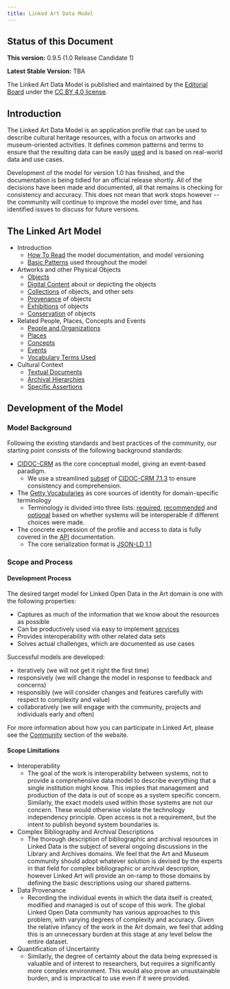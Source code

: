 ```yaml
---
title: Linked Art Data Model
---
```


## Status of this Document

**This version:** 0.9.5 (1.0 Release Candidate 1)

**Latest Stable Version:** TBA

The Linked Art Data Model is published and maintained by the [Editorial Board](../community/index.md#editorial-board) under the [CC BY 4.0 license](http://creativecommons.org/licenses/by/4.0/).

## Introduction

The Linked Art Data Model is an application profile that can be used to describe cultural heritage resources, with a focus on artworks and museum-oriented activities. It defines common patterns and terms to ensure that the resulting data can be easily [used](/loud/) and is based on real-world data and use cases.

Development of the model for version 1.0 has finished, and the documentation is being tidied for an official release shortly. All of the decisions have been made and documented, all that remains is checking for consistency and accuracy. This does not mean that work stops however -- the community will continue to improve the model over time, and has identified issues to discuss for future versions. 

## The Linked Art Model

* Introduction
    * [How To Read](intro/) the model documentation, and model versioning
    * [Basic Patterns](base/) used throughout the model
* Artworks and other Physical Objects
    * [Objects](object/) 
    * [Digital Content](digital/) about or depicting the objects
    * [Collections](collection/) of objects, and other sets
    * [Provenance](provenance/) of objects
    * [Exhibitions](exhibition/) of objects
    * [Conservation](conservation/) of objects
* Related People, Places, Concepts and Events
    * [People and Organizations](actor/)
    * [Places](place/)
    * [Concepts](concept/)
    * [Events](event/)
    * [Vocabulary Terms Used](vocab/)
* Cultural Context
    * [Textual Documents](document/) 
    * [Archival Hierarchies](archives/)
    * [Specific Assertions](assertion/)


## Development of the Model

### Model Background

Following the existing standards and best practices of the community, our starting point consists of the following background standards:

* [CIDOC-CRM](https://www.cidoc-crm.org/) as the core conceptual model, giving an event-based paradigm.
    * We use a streamlined [subset](profile/) of [CIDOC-CRM 7.1.3](https://www.cidoc-crm.org/Version/version-7.1.3) to ensure consistency and comprehension.
* The [Getty Vocabularies](http://vocab.getty.edu/) as core sources of identity for domain-specific terminology
    * Terminology is divided into three lists: [required](vocab/required/), [recommended](vocab/recommended/) and [optional](vocab/optional/) based on whether systems will be interoperable if different choices were made.
* The concrete expression of the profile and access to data is fully covered in the [API](/api/) documentation.
    * The core serialization format is [JSON-LD 1.1](https://w3.org/TR/json-ld11)


### Scope and Process

#### Development Process

The desired target model for Linked Open Data in the Art domain is one with the following properties:

* Captures as much of the information that we know about the resources as possible
* Can be productively used via easy to implement [services](/api/)
* Provides interoperability with other related data sets
* Solves actual challenges, which are documented as use cases

Successful models are developed:

* iteratively (we will not get it right the first time)
* responsively (we will change the model in response to feedback and concerns)
* responsibly (we will consider changes and features carefully with respect to complexity and value)
* collaboratively (we will engage with the community, projects and individuals early and often)

For more information about how you can participate in Linked Art, please see the [Community](/community/) section of the website.

#### Scope Limitations

* Interoperability
    * The goal of the work is interoperability between systems, not to provide a comprehensive data model to describe everything that a single institution might know. This implies that management and production of the data is out of scope as a system specific concern. Similarly, the exact models used within those systems are not our concern. These would otherwise violate the technology independency principle. Open access is not a requirement, but the intent to publish beyond system boundaries is.
* Complex Bibliography and Archival Descriptions
    * The thorough description of bibliographic and archival resources in Linked Data is the subject of several ongoing discussions in the Library and Archives domains. We feel that the Art and Museum community should adopt whatever solution is devised by the experts in that field for complex bibliographic or archival description, however Linked Art will provide an on-ramp to those domains by defining the basic descriptions using our shared patterns.
* Data Provenance 
    * Recording the individual events in which the data itself is created, modified and managed is out of scope of this work. The global Linked Open Data community has various approaches to this problem, with varying degrees of complexity and accuracy. Given the relative infancy of the work in the Art domain, we feel that adding this is an unnecessary burden at this stage at any level below the entire dataset. 
* Quantification of Uncertainty
    * Similarly, the degree of certainty about the data being expressed is valuable and of interest to researchers, but requires a significantly more complex environment. This would also prove an unsustainable burden, and is impractical to use even if it were provided.
